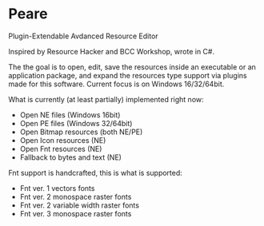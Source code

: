 # Peare

Plugin-Extendable Avdanced Resource Editor

Inspired by Resource Hacker and BCC Workshop, wrote in C#.

The the goal is to open, edit, save the resources inside an executable or an application package, and expand the resources type support via plugins made for this software. 
Current focus is on Windows 16/32/64bit.

What is currently (at least partially) implemented right now:
- Open NE files (Windows 16bit)
- Open PE files (Windows 32/64bit)
- Open Bitmap resources (both NE/PE)
- Open Icon resources (NE)
- Open Fnt resources (NE)
- Fallback to bytes and text (NE)

Fnt support is handcrafted, this is what is supported:
- Fnt ver. 1 vectors fonts
- Fnt ver. 2 monospace raster fonts
- Fnt ver. 2 variable width raster fonts
- Fnt ver. 3 monospace raster fonts
